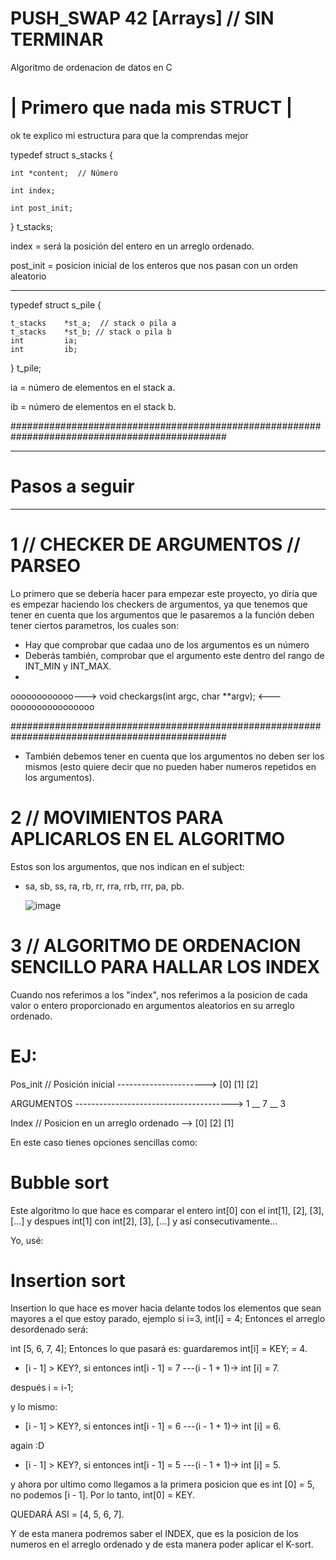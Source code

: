 # PUSH_SWAP 42 [Arrays] // SIN TERMINAR

Algoritmo de ordenacion de datos en C

# | Primero que nada mis STRUCT |

ok te explico mi estructura para que la comprendas mejor

typedef struct s_stacks
{

	int	*content;  // Número
 
	int	index;
 
	int	post_init;
}
	t_stacks;

index = será  la posición del entero en un arreglo ordenado.

post_init = posicion inicial de los enteros que nos pasan con un orden aleatorio 

-------------------------------------------------------------------------------

typedef struct s_pile
{

	t_stacks	*st_a;  // stack o pila a
	t_stacks	*st_b; // stack o pila b
	int			ia;
	int			ib;
}	t_pile;

ia = número de elementos en el stack a.

ib = número de elementos en el stack b.


###############################################################################################

----------------
# Pasos a seguir
----------------
# 1 // CHECKER DE ARGUMENTOS // PARSEO
Lo primero que se debería hacer para empezar este proyecto, yo diría que es empezar haciendo los checkers de argumentos, ya que tenemos que tener en cuenta que los argumentos que le pasaremos a la función deben tener ciertos parametros,  los cuales son:

- Hay que comprobar que cadaa uno de los argumentos es un número
- Deberás también, comprobar que el argumento este dentro del rango de INT_MIN y INT_MAX.
- 
oooooooooooo---> void	checkargs(int argc, char **argv); <---oooooooooooooooo


###############################################################################################


- También debemos tener en cuenta que los argumentos no deben ser los mismos (esto quiere decir que no pueden haber numeros repetidos en los argumentos).

# 2 // MOVIMIENTOS PARA APLICARLOS EN EL ALGORITMO
Estos son los argumentos, que nos indican en el subject:
- sa, sb, ss, ra, rb, rr, rra, rrb, rrr, pa, pb.

  
  ![image](https://github.com/user-attachments/assets/3145ff47-45ac-458e-9c13-36ec4531eaf5)

# 3 // ALGORITMO DE ORDENACION SENCILLO PARA HALLAR LOS INDEX
Cuando nos referimos a los "index", nos referimos a la posicion de cada valor o entero proporcionado en argumentos aleatorios en su arreglo ordenado.

# EJ:

Pos_init // Posición inicial ---------------------->  [0]  [1]  [2]

ARGUMENTOS --------------------------------------->   1 __ 7 __ 3

Index // Posicion en un arreglo ordenado -->  [0]  [2]  [1]

En este caso tienes opciones sencillas como:
# Bubble sort
Este algoritmo lo que hace es comparar el entero int[0] con el int[1], [2], [3], [...] y despues int[1] con int[2], [3], [...] y así consecutivamente...


Yo, usé:
# Insertion sort
Insertion lo que hace es mover hacia delante todos los elementos que sean mayores a el que estoy parado, ejemplo si i=3, int[i] = 4; Entonces el arreglo desordenado será:

int [5, 6, 7, 4];
Entonces lo que pasará es: guardaremos int[i] = KEY; = 4.

- [i - 1] > KEY?, si entonces int[i - 1] = 7 ---(i - 1 + 1)-> int [i] = 7.

después i = i-1;

y lo mismo:

- [i - 1] > KEY?, si entonces int[i - 1] = 6 ---(i - 1 + 1)-> int [i] = 6.

again :D

- [i - 1] > KEY?, si entonces int[i - 1] = 5 ---(i - 1 + 1)-> int [i] = 5.

y ahora por ultimo como llegamos a la primera posicion que es int [0] = 5, no podemos [i - 1]. Por lo tanto, int[0] = KEY.

QUEDARÁ ASI = [4, 5, 6, 7].

Y de esta manera podremos saber el INDEX, que es la posicion de los numeros en el arreglo ordenado y de esta manera poder aplicar el K-sort.
